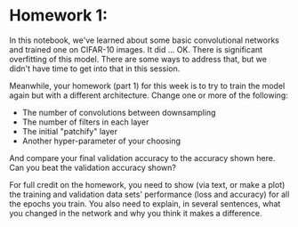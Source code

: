 # Homework 1:

In this notebook, we've learned about some basic convolutional networks and trained one on CIFAR-10 images.  It did ... OK.  There is significant overfitting of this model.  There are some ways to address that, but we didn't have time to get into that in this session.

Meanwhile, your homework (part 1) for this week is to try to train the model again but with a different architecture.  Change one or more of the following:
- The number of convolutions between downsampling
- The number of filters in each layer
- The initial "patchify" layer
- Another hyper-parameter of your choosing

And compare your final validation accuracy to the accuracy shown here.  Can you beat the validation accuracy shown?

For full credit on the homework, you need to show (via text, or make a plot) the training and validation data sets' performance (loss and accuracy) for all the epochs you train.  You also need to explain, in several sentences, what you changed in the network and why you think it makes a difference.
